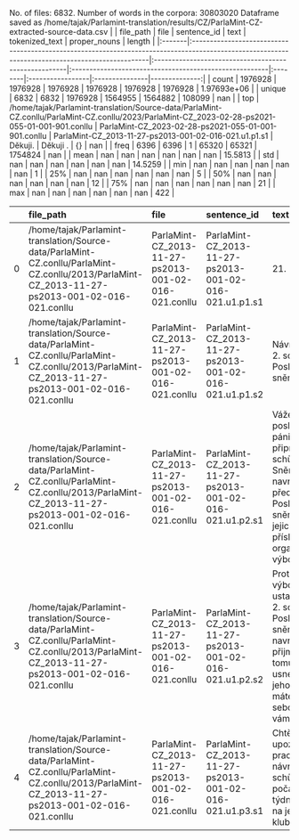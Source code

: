 No. of files: 6832.
Number of words in the corpora: 30803020
Dataframe saved as /home/tajak/Parlamint-translation/results/CZ/ParlaMint-CZ-extracted-source-data.csv
|        | file_path                                                                                                                                       | file                                                 | sentence_id                                            | text    | tokenized_text   | proper_nouns   |        length |
|:-------|:------------------------------------------------------------------------------------------------------------------------------------------------|:-----------------------------------------------------|:-------------------------------------------------------|:--------|:-----------------|:---------------|--------------:|
| count  | 1976928                                                                                                                                         | 1976928                                              | 1976928                                                | 1976928 | 1976928          | 1976928        |   1.97693e+06 |
| unique | 6832                                                                                                                                            | 6832                                                 | 1976928                                                | 1564955 | 1564882          | 108099         | nan           |
| top    | /home/tajak/Parlamint-translation/Source-data/ParlaMint-CZ.conllu/ParlaMint-CZ.conllu/2023/ParlaMint-CZ_2023-02-28-ps2021-055-01-001-901.conllu | ParlaMint-CZ_2023-02-28-ps2021-055-01-001-901.conllu | ParlaMint-CZ_2013-11-27-ps2013-001-02-016-021.u1.p1.s1 | Děkuji. | Děkuji .         | {}             | nan           |
| freq   | 6396                                                                                                                                            | 6396                                                 | 1                                                      | 65320   | 65321            | 1754824        | nan           |
| mean   | nan                                                                                                                                             | nan                                                  | nan                                                    | nan     | nan              | nan            |  15.5813      |
| std    | nan                                                                                                                                             | nan                                                  | nan                                                    | nan     | nan              | nan            |  14.5259      |
| min    | nan                                                                                                                                             | nan                                                  | nan                                                    | nan     | nan              | nan            |   1           |
| 25%    | nan                                                                                                                                             | nan                                                  | nan                                                    | nan     | nan              | nan            |   5           |
| 50%    | nan                                                                                                                                             | nan                                                  | nan                                                    | nan     | nan              | nan            |  12           |
| 75%    | nan                                                                                                                                             | nan                                                  | nan                                                    | nan     | nan              | nan            |  21           |
| max    | nan                                                                                                                                             | nan                                                  | nan                                                    | nan     | nan              | nan            | 422           |




|    | file_path                                                                                                                                       | file                                                 | sentence_id                                            | text                                                                                                                                                          | tokenized_text                                                                                                                                                    | proper_nouns   |   length |
|---:|:------------------------------------------------------------------------------------------------------------------------------------------------|:-----------------------------------------------------|:-------------------------------------------------------|:--------------------------------------------------------------------------------------------------------------------------------------------------------------|:------------------------------------------------------------------------------------------------------------------------------------------------------------------|:---------------|---------:|
|  0 | /home/tajak/Parlamint-translation/Source-data/ParlaMint-CZ.conllu/ParlaMint-CZ.conllu/2013/ParlaMint-CZ_2013-11-27-ps2013-001-02-016-021.conllu | ParlaMint-CZ_2013-11-27-ps2013-001-02-016-021.conllu | ParlaMint-CZ_2013-11-27-ps2013-001-02-016-021.u1.p1.s1 | 21.                                                                                                                                                           | 21 .                                                                                                                                                              | {}             |        1 |
|  1 | /home/tajak/Parlamint-translation/Source-data/ParlaMint-CZ.conllu/ParlaMint-CZ.conllu/2013/ParlaMint-CZ_2013-11-27-ps2013-001-02-016-021.conllu | ParlaMint-CZ_2013-11-27-ps2013-001-02-016-021.conllu | ParlaMint-CZ_2013-11-27-ps2013-001-02-016-021.u1.p1.s2 | Návrh termínu 2. schůze Poslanecké sněmovny                                                                                                                   | Návrh termínu 2 . schůze Poslanecké sněmovny                                                                                                                      | {}             |        6 |
|  2 | /home/tajak/Parlamint-translation/Source-data/ParlaMint-CZ.conllu/ParlaMint-CZ.conllu/2013/ParlaMint-CZ_2013-11-27-ps2013-001-02-016-021.conllu | ParlaMint-CZ_2013-11-27-ps2013-001-02-016-021.conllu | ParlaMint-CZ_2013-11-27-ps2013-001-02-016-021.u1.p2.s1 | Vážené paní poslankyně a páni poslanci, připravovat schůze Sněmovny a navrhovat předsedovi Poslanecké sněmovny jejich termín přísluší organizačnímu výboru.   | Vážené paní poslankyně a páni poslanci , připravovat schůze Sněmovny a navrhovat předsedovi Poslanecké sněmovny jejich termín přísluší organizačnímu výboru .     | {}             |       19 |
|  3 | /home/tajak/Parlamint-translation/Source-data/ParlaMint-CZ.conllu/ParlaMint-CZ.conllu/2013/ParlaMint-CZ_2013-11-27-ps2013-001-02-016-021.conllu | ParlaMint-CZ_2013-11-27-ps2013-001-02-016-021.conllu | ParlaMint-CZ_2013-11-27-ps2013-001-02-016-021.u1.p2.s2 | Protože tento výbor bude ustaven až na 2. schůzi Poslanecké sněmovny, navrhuji přijmout k tomuto bodu usnesení, jehož návrh máte před sebou a byl vám rozdán. | Protože tento výbor bude ustaven až na 2 . schůzi Poslanecké sněmovny , navrhuji přijmout k tomuto bodu usnesení , jehož návrh máte před sebou a byl vám rozdán . | {}             |       26 |
|  4 | /home/tajak/Parlamint-translation/Source-data/ParlaMint-CZ.conllu/ParlaMint-CZ.conllu/2013/ParlaMint-CZ_2013-11-27-ps2013-001-02-016-021.conllu | ParlaMint-CZ_2013-11-27-ps2013-001-02-016-021.conllu | ParlaMint-CZ_2013-11-27-ps2013-001-02-016-021.u1.p3.s1 | Chtěl bych upozornit, že pracovní návrh 2. schůze byl počátkem týdne předán na jednotlivé kluby.                                                              | Chtěl bych upozornit , že pracovní návrh 2 . schůze byl počátkem týdne předán na jednotlivé kluby .                                                               | {}             |       15 |




